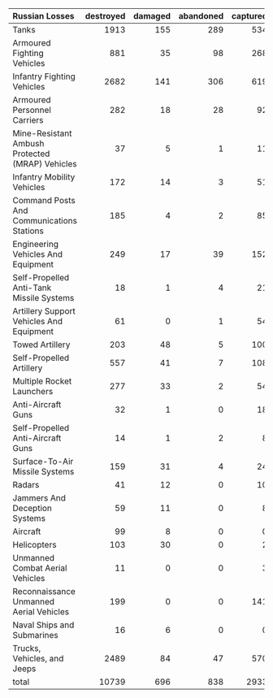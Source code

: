 | Russian Losses                                   |   destroyed |   damaged |   abandoned |   captured |   total |
|:-------------------------------------------------|------------:|----------:|------------:|-----------:|--------:|
| Tanks                                            |        1913 |       155 |         289 |        534 |    2891 |
| Armoured Fighting Vehicles                       |         881 |        35 |          98 |        268 |    1282 |
| Infantry Fighting Vehicles                       |        2682 |       141 |         306 |        619 |    3748 |
| Armoured Personnel Carriers                      |         282 |        18 |          28 |         92 |     420 |
| Mine-Resistant Ambush Protected  (MRAP) Vehicles |          37 |         5 |           1 |         11 |      54 |
| Infantry Mobility Vehicles                       |         172 |        14 |           3 |         51 |     240 |
| Command Posts And Communications Stations        |         185 |         4 |           2 |         85 |     276 |
| Engineering Vehicles And Equipment               |         249 |        17 |          39 |        152 |     457 |
| Self-Propelled Anti-Tank Missile Systems         |          18 |         1 |           4 |         21 |      44 |
| Artillery Support Vehicles And Equipment         |          61 |         0 |           1 |         54 |     116 |
| Towed Artillery                                  |         203 |        48 |           5 |        100 |     356 |
| Self-Propelled Artillery                         |         557 |        41 |           7 |        108 |     713 |
| Multiple Rocket Launchers                        |         277 |        33 |           2 |         54 |     366 |
| Anti-Aircraft Guns                               |          32 |         1 |           0 |         18 |      51 |
| Self-Propelled Anti-Aircraft Guns                |          14 |         1 |           2 |          8 |      25 |
| Surface-To-Air Missile Systems                   |         159 |        31 |           4 |         24 |     218 |
| Radars                                           |          41 |        12 |           0 |         10 |      63 |
| Jammers And Deception Systems                    |          59 |        11 |           0 |          8 |      78 |
| Aircraft                                         |          99 |         8 |           0 |          0 |     107 |
| Helicopters                                      |         103 |        30 |           0 |          2 |     135 |
| Unmanned Combat Aerial Vehicles                  |          11 |         0 |           0 |          3 |      14 |
| Reconnaissance Unmanned Aerial Vehicles          |         199 |         0 |           0 |        141 |     340 |
| Naval Ships and Submarines                       |          16 |         6 |           0 |          0 |      22 |
| Trucks, Vehicles, and Jeeps                      |        2489 |        84 |          47 |        570 |    3190 |
| total                                            |       10739 |       696 |         838 |       2933 |   15206 |